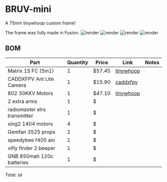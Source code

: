 # BRUV-mini

A 75mm tinywhoop custom frame!

The frame was fully made in Fusion.
![render](https://hc-cdn.hel1.your-objectstorage.com/s/v3/4f4e4da85feec8a0dba3f21e50d8a119f62831bd_mini_drone_frame_2025-jun-12_03-24-35pm-000_customizedview15170929896.png)
![render](https://hc-cdn.hel1.your-objectstorage.com/s/v3/dd0f6015f9e2e8982eb5450ec031ed1e8dcf34ab_mini_drone_frame_2025-jun-12_03-32-30pm-000_customizedview33476468584.png)
![render](https://hc-cdn.hel1.your-objectstorage.com/s/v3/c7a732422ddc65ffb56d95d5c2db8654ff6ba528_mini_drone_frame_2025-jun-12_03-33-45pm-000_customizedview23452069027.png)
![render](https://hc-cdn.hel1.your-objectstorage.com/s/v3/45ded27c9e98514d4d0557f3b4dc4cd2a47f5451_mini_drone_frame_2025-jun-12_03-35-29pm-000_customizedview38184516535.png)

## BOM

| Part                         | Quantity | Price  | Link                                                                                                          | Notes                                                           |
| ---------------------------- | -------- | ------ | ------------------------------------------------------------------------------------------------------------- | --------------------------------------------------------------- |
| Matrix 1S FC (5in1)          | 1        | $57.45 | [tinywhoop](https://www.tinywhoop.com/collections/electronics/products/matrixfc)                              |
| CADDXFPV Ant Lite Camera     | 1        | $15.90 | [caddxfpv](https://caddxfpv.com/products/caddxfpv-ant-lite-4-3-fpvcycle-edition)                              |
| 802 30KKV Motors             | 1        | $47.10 | [tinywhoop](https://www.tinywhoop.com/collections/802-motors/products/802-30kkv-rockets-project-topspin-tiny-whoop-motors)   |
| 2 extra arms                 | 1        | $ |                                                                                                               |
| radiomaster elrs transmitter | 1        | $ |                                                                                                               |
| xing2 1404 motors            | 4        | $ |                                                                                                               |
| Gemfan 3525 props            | 2        | $ |                                                                                                              |
| speedybee f405 aio           | 1        | $ |                                                                                                               |
| vifly finder 2 beeper        | 1        | $ |                                                                                                               |
| GNB 850mah 120c batteries    | 1        | $ |                                                                                                               |


Total: `$0`  

